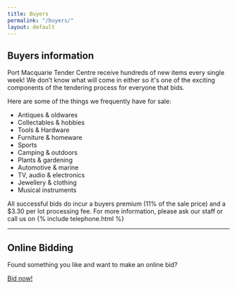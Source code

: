 ```yaml
---
title: Buyers
permalink: "/buyers/"
layout: default
---
```


## Buyers information

Port Macquarie Tender Centre receive hundreds of new items every single week! We don’t know what will come in either so it's one of the exciting components of the tendering process for everyone that bids.

Here are some of the things we frequently have for sale:

* Antiques & oldwares
* Collectables & hobbies
* Tools & Hardware
* Furniture & homeware
* Sports
* Camping & outdoors
* Plants & gardening
* Automotive & marine
* TV, audio & electronics
* Jewellery & clothing
* Musical instruments

All successful bids do incur a buyers premium (11% of the sale price) and a $3.30 per lot processing fee. For more information, please ask our staff or call us on {% include telephone.html %}

---

## Online Bidding

Found something you like and want to make an online bid?

<a class="btn btn-dark" href="/bid/" role="button">Bid now!</a>
